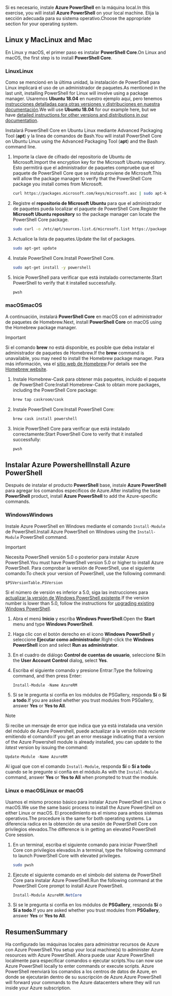 <span data-ttu-id="c862c-101">Si es necesario, instale **Azure PowerShell** en la máquina local.</span><span class="sxs-lookup"><span data-stu-id="c862c-101">In this exercise, you will install **Azure PowerShell** on your local machine.</span></span> <span data-ttu-id="c862c-102">Elija la sección adecuada para su sistema operativo.</span><span class="sxs-lookup"><span data-stu-id="c862c-102">Choose the appropriate section for your operating system.</span></span>

## <a name="linux-and-mac"></a><span data-ttu-id="c862c-103">Linux y Mac</span><span class="sxs-lookup"><span data-stu-id="c862c-103">Linux and Mac</span></span>
<span data-ttu-id="c862c-104">En Linux y macOS, el primer paso es instalar **PowerShell Core**.</span><span class="sxs-lookup"><span data-stu-id="c862c-104">On Linux and macOS, the first step is to install **PowerShell Core**.</span></span>

### <a name="linux"></a><span data-ttu-id="c862c-105">Linux</span><span class="sxs-lookup"><span data-stu-id="c862c-105">Linux</span></span>
<span data-ttu-id="c862c-106">Como se mencionó en la última unidad, la instalación de PowerShell para Linux implicará el uso de un administrador de paquetes.</span><span class="sxs-lookup"><span data-stu-id="c862c-106">As mentioned in the last unit, installing PowerShell for Linux will involve using a package manager.</span></span> <span data-ttu-id="c862c-107">Usaremos **Ubuntu 18.04** en nuestro ejemplo aquí, pero tenemos [instrucciones detalladas para otras versiones y distribuciones en nuestra documentación](https://docs.microsoft.com/powershell/scripting/setup/installing-powershell-core-on-linux).</span><span class="sxs-lookup"><span data-stu-id="c862c-107">We will use **Ubuntu 18.04** for our example here, but we have [detailed instructions for other versions and distributions in our documentation](https://docs.microsoft.com/powershell/scripting/setup/installing-powershell-core-on-linux).</span></span>

<span data-ttu-id="c862c-108">Instalará PowerShell Core en Ubuntu Linux mediante Advanced Packaging Tool (**apt**) y la línea de comandos de Bash.</span><span class="sxs-lookup"><span data-stu-id="c862c-108">You will install PowerShell Core on Ubuntu Linux using the Advanced Packaging Tool (**apt**) and the Bash command line.</span></span> 

1. <span data-ttu-id="c862c-109">Importe la clave de cifrado del repositorio de Ubuntu de Microsoft.</span><span class="sxs-lookup"><span data-stu-id="c862c-109">Import the encryption key for the Microsoft Ubuntu repository.</span></span> <span data-ttu-id="c862c-110">Esto permitirá que el administrador de paquetes compruebe que el paquete de PowerShell Core que se instala proviene de Microsoft.</span><span class="sxs-lookup"><span data-stu-id="c862c-110">This will allow the package manager to verify that the PowerShell Core package you install comes from Microsoft.</span></span>

    ```bash
    curl https://packages.microsoft.com/keys/microsoft.asc | sudo apt-key add -
    ```
1. <span data-ttu-id="c862c-111">Registre el **repositorio de Microsoft Ubuntu** para que el administrador de paquetes pueda localizar el paquete de PowerShell Core.</span><span class="sxs-lookup"><span data-stu-id="c862c-111">Register the **Microsoft Ubuntu repository** so the package manager can locate the PowerShell Core package.</span></span>

    ```bash
    sudo curl -o /etc/apt/sources.list.d/microsoft.list https://packages.microsoft.com/config/ubuntu/18.04/prod.list
    ```

1. <span data-ttu-id="c862c-112">Actualice la lista de paquetes.</span><span class="sxs-lookup"><span data-stu-id="c862c-112">Update the list of packages.</span></span>

    ```bash
    sudo apt-get update
    ```

1. <span data-ttu-id="c862c-113">Instale PowerShell Core.</span><span class="sxs-lookup"><span data-stu-id="c862c-113">Install PowerShell Core.</span></span>

    ```bash
    sudo apt-get install -y powershell
    ```

1. <span data-ttu-id="c862c-114">Inicie PowerShell para verificar que está instalado correctamente.</span><span class="sxs-lookup"><span data-stu-id="c862c-114">Start PowerShell to verify that it installed successfully.</span></span>

    ```bash
    pwsh
    ```

### <a name="macos"></a><span data-ttu-id="c862c-115">macOS</span><span class="sxs-lookup"><span data-stu-id="c862c-115">macOS</span></span>
<span data-ttu-id="c862c-116">A continuación, instalará **PowerShell Core** en macOS con el administrador de paquetes de Homebrew.</span><span class="sxs-lookup"><span data-stu-id="c862c-116">Next, install **PowerShell Core** on macOS using the Homebrew package manager.</span></span>

> [!IMPORTANT]
> <span data-ttu-id="c862c-117">Si el comando **brew** no está disponible, es posible que deba instalar el administrador de paquetes de Homebrew.</span><span class="sxs-lookup"><span data-stu-id="c862c-117">If the **brew** command is unavailable, you may need to install the Homebrew package manager.</span></span> <span data-ttu-id="c862c-118">Para más información, vea el [sitio web de Homebrew](https://brew.sh/).</span><span class="sxs-lookup"><span data-stu-id="c862c-118">For details see the [Homebrew website](https://brew.sh/).</span></span>

1. <span data-ttu-id="c862c-119">Instale Homebrew-Cask para obtener más paquetes, incluido el paquete de PowerShell Core:</span><span class="sxs-lookup"><span data-stu-id="c862c-119">Install Homebrew-Cask to obtain more packages, including the PowerShell Core package:</span></span>

    ```bash
    brew tap caskroom/cask
    ```
1. <span data-ttu-id="c862c-120">Instale PowerShell Core:</span><span class="sxs-lookup"><span data-stu-id="c862c-120">Install PowerShell Core:</span></span>

    ```bash
    brew cask install powershell
    ```

1. <span data-ttu-id="c862c-121">Inicie PowerShell Core para verificar que está instalado correctamente:</span><span class="sxs-lookup"><span data-stu-id="c862c-121">Start PowerShell Core to verify that it installed successfully:</span></span>

    ```bash
    pwsh
    ```

## <a name="install-azure-powershell"></a><span data-ttu-id="c862c-122">Instalar Azure Powershell</span><span class="sxs-lookup"><span data-stu-id="c862c-122">Install Azure PowerShell</span></span>
<span data-ttu-id="c862c-123">Después de instalar el producto **PowerShell** base, instale **Azure PowerShell** para agregar los comandos específicos de Azure.</span><span class="sxs-lookup"><span data-stu-id="c862c-123">After installing the base **PowerShell** product, install **Azure PowerShell** to add the Azure-specific commands.</span></span>

### <a name="windows"></a><span data-ttu-id="c862c-124">Windows</span><span class="sxs-lookup"><span data-stu-id="c862c-124">Windows</span></span>
<span data-ttu-id="c862c-125">Instale Azure PowerShell en Windows mediante el comando `Install-Module` de PowerShell.</span><span class="sxs-lookup"><span data-stu-id="c862c-125">Install Azure PowerShell on Windows using the `Install-Module` PowerShell command.</span></span>

> [!IMPORTANT]
> <span data-ttu-id="c862c-126">Necesita PowerShell versión 5.0 o posterior para instalar Azure PowerShell.</span><span class="sxs-lookup"><span data-stu-id="c862c-126">You must have PowerShell version 5.0 or higher to install Azure PowerShell.</span></span> <span data-ttu-id="c862c-127">Para comprobar la versión de PowerShell, use el siguiente comando:</span><span class="sxs-lookup"><span data-stu-id="c862c-127">To check your version of PowerShell, use the following command:</span></span> 
>
> `$PSVersionTable.PSVersion` 
>
><span data-ttu-id="c862c-128">Si el número de versión es inferior a 5.0, siga las instrucciones para [actualizar la versión de Windows PowerShell existente](https://docs.microsoft.com/powershell/scripting/setup/installing-windows-powershell?view=powershell-6#upgrading-existing-windows-powershell).</span><span class="sxs-lookup"><span data-stu-id="c862c-128">If the version number is lower than 5.0, follow the instructions for [upgrading existing Windows PowerShell](https://docs.microsoft.com/powershell/scripting/setup/installing-windows-powershell?view=powershell-6#upgrading-existing-windows-powershell).</span></span>

1. <span data-ttu-id="c862c-129">Abra el menú **Inicio** y escriba **Windows PowerShell**.</span><span class="sxs-lookup"><span data-stu-id="c862c-129">Open the **Start** menu and type **Windows PowerShell**.</span></span>
2. <span data-ttu-id="c862c-130">Haga clic con el botón derecho en el icono **Windows PowerShell** y seleccione **Ejecutar como administrador**.</span><span class="sxs-lookup"><span data-stu-id="c862c-130">Right-click the **Windows PowerShell** icon and select **Run as administrator**.</span></span>
3. <span data-ttu-id="c862c-131">En el cuadro de diálogo **Control de cuentas de usuario**, seleccione **Sí**.</span><span class="sxs-lookup"><span data-stu-id="c862c-131">In the **User Account Control** dialog, select **Yes**.</span></span>
4. <span data-ttu-id="c862c-132">Escriba el siguiente comando y presione Entrar:</span><span class="sxs-lookup"><span data-stu-id="c862c-132">Type the following command, and then press Enter:</span></span>

    ```powershell
    Install-Module -Name AzureRM
    ```
5. <span data-ttu-id="c862c-133">Si se le pregunta si confía en los módulos de PSGallery, responda **Sí** o **Sí a todo**.</span><span class="sxs-lookup"><span data-stu-id="c862c-133">If you are asked whether you trust modules from PSGallery, answer **Yes** or **Yes to All**.</span></span>

> [!NOTE]
> <span data-ttu-id="c862c-134">Si recibe un mensaje de error que indica que ya está instalada una versión del módulo de Azure Powershell, puede actualizar a la versión _más reciente_ emitiendo el comando:</span><span class="sxs-lookup"><span data-stu-id="c862c-134">If you get an error message indicating that a version of the Azure Powershell module is already installed, you can update to the _latest_ version by issuing the command:</span></span>
> 
> `Update-Module -Name AzureRM`
> 
> <span data-ttu-id="c862c-135">Al igual que con el comando `Install-Module`, responda **Sí** o **Sí a todo** cuando se le pregunte si confía en el módulo.</span><span class="sxs-lookup"><span data-stu-id="c862c-135">As with the `Install-Module` command, answer **Yes** or **Yes to All** when prompted to trust the module.</span></span>

### <a name="linux-or-macos"></a><span data-ttu-id="c862c-136">Linux o macOS</span><span class="sxs-lookup"><span data-stu-id="c862c-136">Linux or macOS</span></span>
<span data-ttu-id="c862c-137">Usamos el mismo proceso básico para instalar Azure PowerShell en Linux o macOS.</span><span class="sxs-lookup"><span data-stu-id="c862c-137">We use the same basic process to install the Azure PowerShell on either Linux or macOS.</span></span> <span data-ttu-id="c862c-138">El procedimiento es el mismo para ambos sistemas operativos.</span><span class="sxs-lookup"><span data-stu-id="c862c-138">The procedure is the same for both operating systems.</span></span> <span data-ttu-id="c862c-139">La diferencia radica en la obtención de una sesión de PowerShell Core con privilegios elevados.</span><span class="sxs-lookup"><span data-stu-id="c862c-139">The difference is in getting an elevated PowerShell Core session.</span></span>

1. <span data-ttu-id="c862c-140">En un terminal, escriba el siguiente comando para iniciar PowerShell Core con privilegios elevados.</span><span class="sxs-lookup"><span data-stu-id="c862c-140">In a terminal, type the following command to launch PowerShell Core with elevated privileges.</span></span>

    ```bash
    sudo pwsh
    ```

1. <span data-ttu-id="c862c-141">Ejecute el siguiente comando en el símbolo del sistema de PowerShell Core para instalar Azure PowerShell.</span><span class="sxs-lookup"><span data-stu-id="c862c-141">Run the following command at the PowerShell Core prompt to install Azure PowerShell.</span></span>

    ```powershell
    Install-Module AzureRM.NetCore
    ```

1. <span data-ttu-id="c862c-142">Si se le pregunta si confía en los módulos de **PSGallery**, responda **Sí** o **Sí a todo**.</span><span class="sxs-lookup"><span data-stu-id="c862c-142">If you are asked whether you trust modules from **PSGallery**, answer **Yes** or **Yes to All**.</span></span>

## <a name="summary"></a><span data-ttu-id="c862c-143">Resumen</span><span class="sxs-lookup"><span data-stu-id="c862c-143">Summary</span></span>
<span data-ttu-id="c862c-144">Ha configurado las máquinas locales para administrar recursos de Azure con Azure PowerShell.</span><span class="sxs-lookup"><span data-stu-id="c862c-144">You setup your local machine(s) to administer Azure resources with Azure PowerShell.</span></span> <span data-ttu-id="c862c-145">Ahora puede usar Azure PowerShell localmente para especificar comandos o ejecutar scripts.</span><span class="sxs-lookup"><span data-stu-id="c862c-145">You can now use Azure PowerShell locally to enter commands or execute scripts.</span></span> <span data-ttu-id="c862c-146">Azure PowerShell reenviará los comandos a los centros de datos de Azure, en donde se ejecutarán dentro de su suscripción de Azure.</span><span class="sxs-lookup"><span data-stu-id="c862c-146">Azure PowerShell will forward your commands to the Azure datacenters where they will run inside your Azure subscription.</span></span>